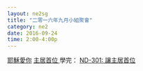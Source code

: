 ```yaml
---
layout: ne2sg
title: "二零一六年九月小組聚會"
category: ne2
date: 2016-09-24
time: 2:00-4:00p
---
```

<span>[耶穌愛你](http://www.youtube.com/watch?v=XV4IXNcmI5E)</span>
<span>[主居首位 ](http://www.youtube.com/watch?v=LRB6K9jpmqk)</span>
<span>學完： [ND-301: 讓主居首位](/ne2/newman.html)</span>
